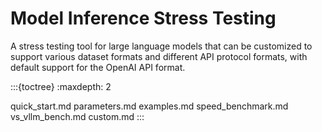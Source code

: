 # Model Inference Stress Testing
A stress testing tool for large language models that can be customized to support various dataset formats and different API protocol formats, with default support for the OpenAI API format.

:::{toctree}
:maxdepth: 2

quick_start.md
parameters.md
examples.md
speed_benchmark.md
vs_vllm_bench.md
custom.md
:::
